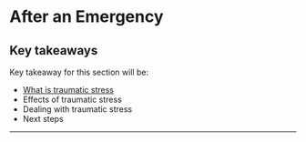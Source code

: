 # After an Emergency

## Key takeaways

Key takeaway for this section will be:
- [What is traumatic stress](en/topics/practice-1-emergencies/6-after/3-learn.md)
- Effects of traumatic stress
- Dealing with traumatic stress
- Next steps

***